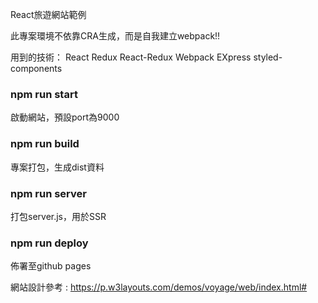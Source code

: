 React旅遊網站範例

此專案環境不依靠CRA生成，而是自我建立webpack!!

用到的技術：
React 
Redux 
React-Redux 
Webpack
EXpress 
styled-components

### npm run start

啟動網站，預設port為9000

### npm run build

專案打包，生成dist資料

### npm run server

打包server.js，用於SSR

### npm run deploy

佈署至github pages

網站設計參考 : https://p.w3layouts.com/demos/voyage/web/index.html#